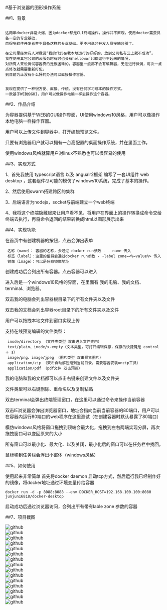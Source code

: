 #基于浏览器的图形操作系统

##1、背景
```

这两年docker非常火爆，因为docker都是CLI终端操作，操作并不直观，使用docker需要具备一定的专业基础，
而很多软件开发者并不具备这样的专业基础。更不用说非开发人员接触容器了。

在公司里经常有人对我说“我的代码在我本地运行的好好的，放到公司私有云上就不成功”。
我在使用其它公司的云服务时有时也会有helloworld都运行不起来的情况，
对所有人来说调试容器真的是很困难的，容器里一般都不会有编辑器，无法进行微调，每次一点点修改就需要重新打包。
到目前为止没有什么好的办法可以直接操作容器。


我现在提供了一种很方便、直接、传统、没有任何学习成本的操作方式。
一款基于WEB的GUI，用户可以像操作电脑一样去操作这个容器。

```

##2、作品介绍

为容器提供基于WEB的GUI操作界面，UI使用windows10风格，用户可以像操作本地电脑一样操作容器。

用户可以上传文件到容器中，打开编辑预览文件。

只要有浏览器用户就可以拥有一台高配置的桌面操作系统，并在里面工作。

使用windows风格就算用户对linux不熟悉也可以很容易的使用

##3、实现方式

1、首先我使用 typescript语言 以及 angualr2框架 编写了一套UI组件 web desktop ，这套组件尽可能的模仿了windows10系统，完成了基本的操作。

2、然后使用swarm搭建跨区的集群

3、后端语言为nodejs，socket与前端建立一个web终端

4、我将这个终端隐藏起来让用户看不见，将用户在界面上的操作转换成命令交给终端去执行，再将命令返回的结果转换成html以图形展示出来 


##4、实现功能

在首页中有创建机器的按钮，点击会弹出表单

     名称（name）： 容器的名称，会通过 docker run参数 - - name 传入
     标签（label）：这里的值将会通过docker run参数 - -label zone=<%=value%> 传入
     镜像（image）：可以是任意镜像地址
     
创建成功后会列出所有容器。点击容器可以进入

进入后是一个windows10风格的界面，在里面有 我的电脑、我的文档、terminal、浏览器。

双击我的电脑会列出容器根目录下的所有文件夹以及文件

双击我的文档会列出容器root目录下的所有文件夹以及文件

用户可以拖拽本地文件到窗口实现上传

支持在线预览编辑的文件类型：

     inode/directory （文件夹类型 双击进入文件夹内）
     text/plain、inode/x-empty（文本类型，可打开编辑保存，保存的快捷键是 control ＋ s）
     image/png、image/jpeg （图片类型 双击预览图片）
     application/zip （双击自动解压缩到当前目录，需要容器安装unzip工具）
     application/pdf （pdf文件 双击预览）

我的电脑和我的文档都可以点击右键来创建文件以及文件夹

文件类型可以右键删除、重命名以及复制粘贴

双击terminal会弹出终端管理窗口，在这里可以通过命令来操作当前容器

双击IE浏览器会弹出浏览器窗口，地址会指向当前当前容器的80端口，用户可以在容器内运行80端口的web程序在这里测试（在创建容器时默认暴露了80端口）

模仿windows风格将窗口拖拽到顶端会最大化，拖拽到左右两端实现分屏，再次拖拽窗口可以变回原来的大小

所有窗口可以最小化、最大化、以及关闭，最小化后的窗口可以在任务栏中找回。

鼠标移到任务栏会浮出小窗体（windows风格）


##5、如何使用

使用起来非常简单 首先将docker daemon 启动tcp方式，然后运行我已经制作好的镜像，将docker地址通过环境变量传给容器
```
docker run -d -p 8088:8088 --env DOCKER_HOST=192.168.100.100:8080 junjun16818/docker-desktop
```

启动成功后通过浏览器访问，会列出所有带有lable zone 参数的容器

##7、项目截图

![github](https://github.com/junjun16818/docker-desktop/blob/master/resource/demo/1.jpeg "github")  
![github](https://github.com/junjun16818/docker-desktop/blob/master/resource/demo/2.jpeg "github")  
![github](https://github.com/junjun16818/docker-desktop/blob/master/resource/demo/3.jpeg "github")  
![github](https://github.com/junjun16818/docker-desktop/blob/master/resource/demo/4.jpeg "github")  
![github](https://github.com/junjun16818/docker-desktop/blob/master/resource/demo/5.jpeg "github")  
![github](https://github.com/junjun16818/docker-desktop/blob/master/resource/demo/6.jpeg "github")  
![github](https://github.com/junjun16818/docker-desktop/blob/master/resource/demo/7.jpeg "github")  
![github](https://github.com/junjun16818/docker-desktop/blob/master/resource/demo/8.jpeg "github")  
![github](https://github.com/junjun16818/docker-desktop/blob/master/resource/demo/9.jpeg "github")  
![github](https://github.com/junjun16818/docker-desktop/blob/master/resource/demo/10.jpeg "github")  
![github](https://github.com/junjun16818/docker-desktop/blob/master/resource/demo/11.jpeg "github")  
![github](https://github.com/junjun16818/docker-desktop/blob/master/resource/demo/12.jpeg "github")  
![github](https://github.com/junjun16818/docker-desktop/blob/master/resource/demo/13.jpeg "github")  
![github](https://github.com/junjun16818/docker-desktop/blob/master/resource/demo/14.jpeg "github")  
![github](https://github.com/junjun16818/docker-desktop/blob/master/resource/demo/15.jpeg "github")  

